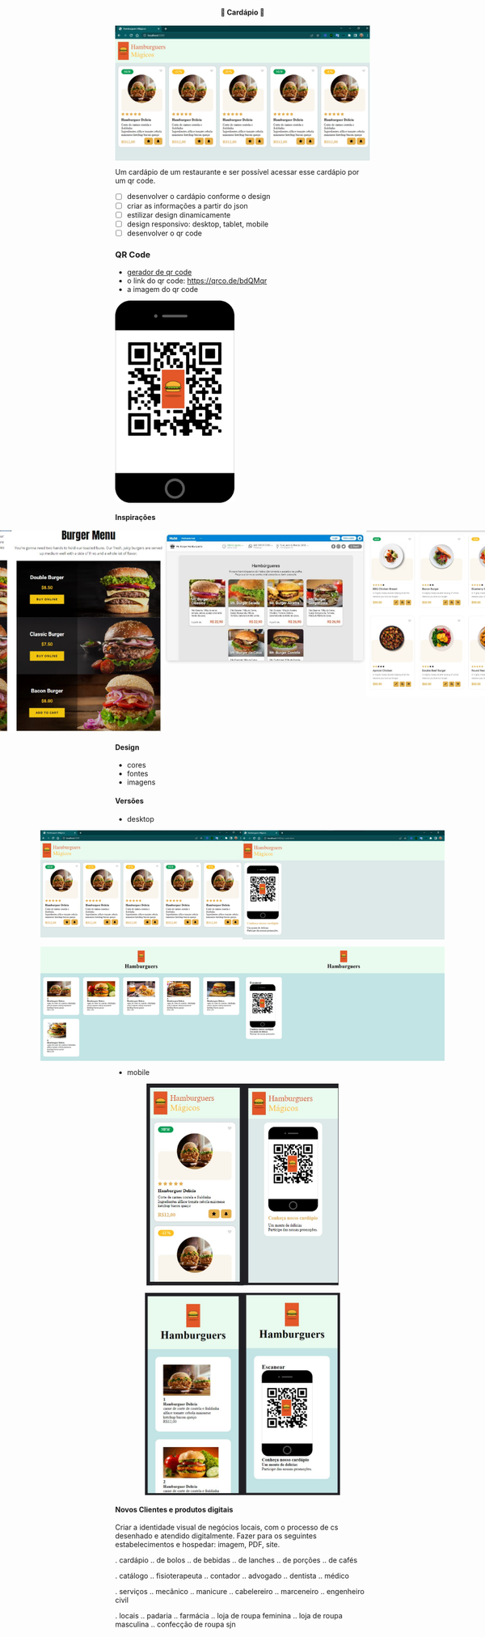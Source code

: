 <h4 align="center"> 
	🚧 Cardápio 🚀
</h4>

<p align="center" style="display: flex; align-items: flex-start; justify-content: center;">
  <img alt="versão 1 do projeto" title="#cardapio" src="./.github/desktop-1-2.jpg" >
</p>  

Um cardápio de um restaurante e ser possível acessar esse cardápio por um qr code.

- [ ] desenvolver o cardápio conforme o design
- [ ] criar as informações a partir do json
- [ ] estilizar design dinamicamente
- [ ] design responsivo: desktop, tablet, mobile
- [ ] desenvolver o qr code

### QR Code

- [gerador de qr code](https://app.qr-code-generator.com/getstarted)
- o link do qr code: https://qrco.de/bdQMqr
- a imagem do qr code

<p align="left" style="display: flex; align-items: flex-start; justify-content: left;">
  <img alt="cardapio" title="#cardapio" src="./assets/qr-code-logo.jpg" height="400px">
</p>

#### Inspirações

<p align="center" style="display: flex; align-items: flex-start; justify-content: center;">
  <img alt="cardapio" title="#cardapio" src="./.github/modelo-2.jpg" height="400px">
  <img alt="cardapio" title="#cardapio" src="./.github/modelo-3.jpg" height="400px">
  <img alt="cardapio" title="#cardapio" src="./.github/modelo-4-1.jpg" height="400px">
  <img alt="cardapio" title="#cardapio" src="./.github/modelo-4-2.jpg" height="400px">
  <img alt="cardapio" title="#cardapio" src="./.github/modelo-9.jpg" width="400px">
  <img alt="cardapio" title="#cardapio" src="./.github/modelo-8.jpg" width="400px">
  <img alt="cardapio" title="#cardapio" src="./.github/modelo-7.jpg" width="400px">
</p>

#### Design

- cores
- fontes
- imagens

#### Versões

- desktop

<p align="center" style="display: flex; align-items: flex-start; justify-content: center;">
  <img alt="cardapio" title="#cardapio" src="./.github/desktop-1-2.jpg" width="400px">
  <img alt="cardapio" title="#cardapio" src="./.github/desktop-2-2.jpg" width="400px">
</p>

<p align="center" style="display: flex; align-items: flex-start; justify-content: center;">
  <img alt="cardapio" title="#cardapio" src="./.github/desktop-1.jpg" width="400px">
  <img alt="cardapio" title="#cardapio" src="./.github/desktop-2.jpg" width="400px">
</p>

- mobile

<p align="center" style="display: flex; align-items: flex-start; justify-content: center;">
  <img alt="cardapio" title="#cardapio" src="./.github/mobile-1-2.jpg" height="400px">
  <img alt="cardapio" title="#cardapio" src="./.github/mobile-2-2.jpg" height="400px">
</p>

<p align="center" style="display: flex; align-items: flex-start; justify-content: center;">
  <img alt="cardapio" title="#cardapio" src="./.github/mobile-1.jpg" height="400px">
  <img alt="cardapio" title="#cardapio" src="./.github/mobile-2.jpg" height="400px">
</p>

#### Novos Clientes e produtos digitais

Criar a identidade visual de negócios locais, com o processo de cs desenhado e atendido digitalmente.
Fazer para os seguintes estabelecimentos e hospedar: imagem, PDF, site.

. cardápio 
.. de bolos
.. de bebidas
.. de lanches
.. de porções 
.. de cafés 

. catálogo 
.. fisioterapeuta 
.. contador
.. advogado 
.. dentista 
.. médico 

. serviços 
.. mecânico 
.. manicure 
.. cabelereiro 
.. marceneiro 
.. engenheiro civil 

. locais 
.. padaria
.. farmácia 
.. loja de roupa feminina 
.. loja de roupa masculina 
.. confecção de roupa sjn